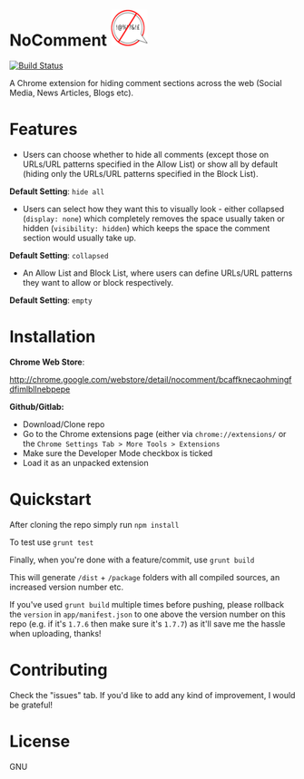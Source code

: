 # NoComment ![logo](https://github.com/dsgriffin/NoComment/raw/master/app/images/favicon.png)

[![Build Status](https://travis-ci.org/dsgriffin/NoComment.svg?branch=master)](https://travis-ci.org/dsgriffin/NoComment)

A Chrome extension for hiding comment sections across the web (Social Media, News Articles, Blogs etc).

# Features
* Users can choose whether to hide all comments (except those on URLs/URL patterns specified in the Allow List) or show all by default (hiding only the URLs/URL patterns specified in the Block List).

**Default Setting**: `hide all`  

* Users can select how they want this to visually look - either collapsed (`display: none`) which completely removes the space usually taken or hidden (`visibility: hidden`) which keeps the space the comment section would usually take up.

**Default Setting**: `collapsed`

* An Allow List and Block List, where users can define URLs/URL patterns they want to allow or block respectively.  

**Default Setting**: `empty`

# Installation

**Chrome Web Store**:

http://chrome.google.com/webstore/detail/nocomment/bcaffknecaohmingfdfimlbllnebpepe

**Github/Gitlab:**

* Download/Clone repo
* Go to the Chrome extensions page (either via `chrome://extensions/` or the `Chrome Settings Tab > More Tools > Extensions`
* Make sure the Developer Mode checkbox is ticked
* Load it as an unpacked extension

# Quickstart

After cloning the repo simply run `npm install`

To test use ```grunt test```

Finally, when you're done with a feature/commit, use `grunt build`

This will generate `/dist` + `/package` folders with all compiled sources, an increased version number etc. 

If you've used `grunt build` multiple times before pushing, please rollback the `version` in `app/manifest.json` to one above the version number on this repo (e.g. if it's `1.7.6` then make sure it's `1.7.7`) as it'll save me the hassle when uploading, thanks!

# Contributing

Check the "issues" tab. If you'd like to add any kind of improvement, I would be grateful!

# License

GNU
